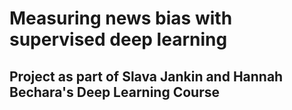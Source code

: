 # Measuring news bias with supervised deep learning
## Project as part of Slava Jankin and Hannah Bechara's Deep Learning Course
